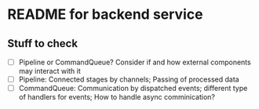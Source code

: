 # README for backend service

## Stuff to check
- [ ] Pipeline or CommandQueue? Consider if and how external components may interact with it
- [ ] Pipeline: Connected stages by channels; Passing of processed data
- [ ] CommandQueue: Communication by dispatched events; different type of handlers for events; How to handle async comminication? 